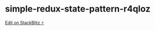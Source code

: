 # simple-redux-state-pattern-r4qloz

[Edit on StackBlitz ⚡️](https://stackblitz.com/edit/simple-redux-state-pattern-r4qloz)